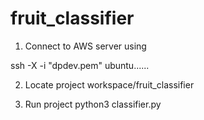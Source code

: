 # fruit_classifier

1. Connect to AWS server using   

ssh -X -i "dpdev.pem" ubuntu......

2. Locate project
workspace/fruit_classifier

3. Run project
python3 classifier.py